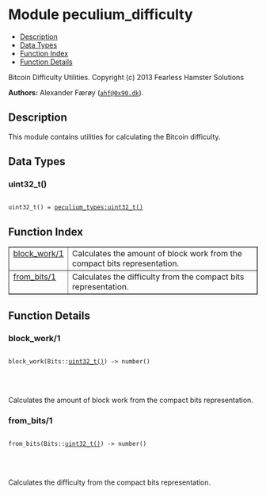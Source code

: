 

# Module peculium_difficulty #
* [Description](#description)
* [Data Types](#types)
* [Function Index](#index)
* [Function Details](#functions)


Bitcoin Difficulty Utilities.
Copyright (c)  2013 Fearless Hamster Solutions

__Authors:__ Alexander Færøy ([`ahf@0x90.dk`](mailto:ahf@0x90.dk)).
<a name="description"></a>

## Description ##
   This module contains utilities for calculating the Bitcoin difficulty.
<a name="types"></a>

## Data Types ##




### <a name="type-uint32_t">uint32_t()</a> ###



<pre><code>
uint32_t() = <a href="peculium_types.md#type-uint32_t">peculium_types:uint32_t()</a>
</code></pre>


<a name="index"></a>

## Function Index ##


<table width="100%" border="1" cellspacing="0" cellpadding="2" summary="function index"><tr><td valign="top"><a href="#block_work-1">block_work/1</a></td><td>Calculates the amount of block work from the compact bits representation.</td></tr><tr><td valign="top"><a href="#from_bits-1">from_bits/1</a></td><td>Calculates the difficulty from the compact bits representation.</td></tr></table>


<a name="functions"></a>

## Function Details ##

<a name="block_work-1"></a>

### block_work/1 ###


<pre><code>
block_work(Bits::<a href="#type-uint32_t">uint32_t()</a>) -&gt; number()
</code></pre>

<br></br>


Calculates the amount of block work from the compact bits representation.
<a name="from_bits-1"></a>

### from_bits/1 ###


<pre><code>
from_bits(Bits::<a href="#type-uint32_t">uint32_t()</a>) -&gt; number()
</code></pre>

<br></br>


Calculates the difficulty from the compact bits representation.

